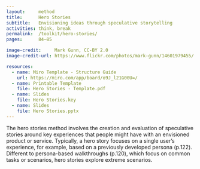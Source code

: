 ```yaml
---
layout:     method
title:      Hero Stories
subtitle:   Envisioning ideas through speculative storytelling
activities: think, break
permalink:  /toolkit/hero-stories/
pages:      84–85

image-credit:     Mark Gunn, CC-BY 2.0
image-credit-url: https://www.flickr.com/photos/mark-gunn/14601979455/

resources:
  - name: Miro Template - Structure Guide
    url: https://miro.com/app/board/o9J_l21G00U=/
  - name: Printable Template
    file: Hero Stories - Template.pdf
  - name: Slides
    file: Hero Stories.key
  - name: Slides
    file: Hero Stories.pptx
---
```


The hero stories method involves the creation and evaluation of speculative stories around key experiences that people might have with an envisioned product or service. Typically, a hero story focuses on a single user’s experience, for example, based on a previously developed persona (p.122). Different to persona-based walkthroughs (p.120), which focus on common tasks or scenarios, hero stories explore extreme scenarios.